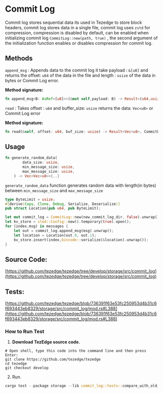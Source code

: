 # Commit Log

Commit log stores sequential data its used in Tezedge to store block headers, commit log stores data in a single file, commit log uses `zstd` for compression, compression is disabled by default, can be enabled when initializing commit log `CommitLog::new(path, true)` , the second argument of the initialization function enables or disables compression for commit log.

## Methods

`append_msg` : Appends data to the commit log it take payload : `&[u8]` and returns the offset: `u64` of the data in the file and length : `usize` of the data in bytes or Commit Log error.

**Method signature:**

```rust
fn append_msg<B: AsRef<[u8]>>(&mut self,payload: B) -> Result<(u64,usize),CommitLogError>
```

`read` : Takes offset : `u64` and buffer_size: `usize`  returns the data: `Vec<u8>` or Commit Log error

**Method signature:**

```rust
fn read(&self, offset: u64, buf_size: usize) -> Result<Vec<u8>, CommitLogError>
```

## Usage

```rust
fn generate_random_data(
        data_size: usize,
        min_message_size: usize,
        max_message_size: usize,
    ) -> Vec<Vec<u8>>{..}
```

`generate_random_data` function generates random data with length(in bytes) between `min_message_size` and `max_message_size`

```rust
type ByteLimit = usize;
#[derive(Copy, Clone, Debug, Serialize, Deserialize)]
pub struct Location(pub u64, pub ByteLimit);
```

```rust
let mut commit_log = CommitLog::new(new_commit_log_dir, false).unwrap();
let kv_store = sled::Config::new().temporary(true).open();
for (index,msg) in messages {
    let out = commit_log.append_msg(msg).unwrap();
    let location = Location(out.0, out.1);
    kv_store.insert(index,bincode::serialize(&location).unwrap());
}
```

## Source Code:

[https://github.com/tezedge/tezedge/tree/develop/storage/src/commit_log](https://github.com/tezedge/tezedge/tree/develop/storage/src/commit_log)

## Tests:

[https://github.com/tezedge/tezedge/blob/736391f63e53fc250953d4b31c6f693443eb8329/storage/src/commit_log/mod.rs#L388](https://github.com/tezedge/tezedge/blob/736391f63e53fc250953d4b31c6f693443eb8329/storage/src/commit_log/mod.rs#L388)

### How to Run Test

1. **Download TezEdge source code.**

```
# Open shell, type this code into the command line and then press Enter:
git clone https://github.com/tezedge/tezedge
cd tezedge
git checkout develop
```

2. Run.

```rust
cargo test --package storage --lib commit_log::tests::compare_with_old_log -- --exact
```